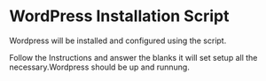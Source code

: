 # WordPress Installation Script
Wordpress will be installed and configured using the script.

Follow the Instructions and answer the blanks it will set setup all the necessary.Wordpress should be up and runnung.

